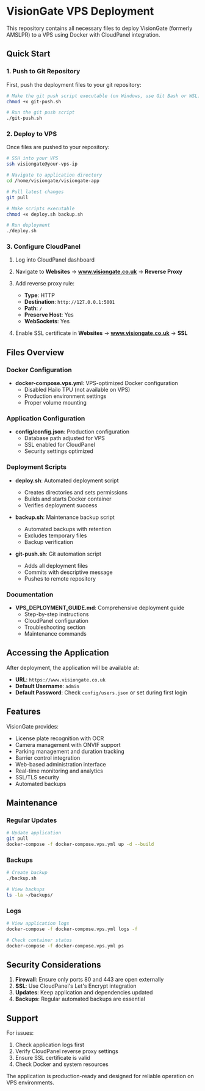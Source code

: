 # VisionGate VPS Deployment

This repository contains all necessary files to deploy VisionGate (formerly AMSLPR) to a VPS using Docker with CloudPanel integration.

## Quick Start

### 1. Push to Git Repository

First, push the deployment files to your git repository:

```bash
# Make the git push script executable (on Windows, use Git Bash or WSL)
chmod +x git-push.sh

# Run the git push script
./git-push.sh
```

### 2. Deploy to VPS

Once files are pushed to your repository:

```bash
# SSH into your VPS
ssh visiongate@your-vps-ip

# Navigate to application directory
cd /home/visiongate/visiongate-app

# Pull latest changes
git pull

# Make scripts executable
chmod +x deploy.sh backup.sh

# Run deployment
./deploy.sh
```

### 3. Configure CloudPanel

1. Log into CloudPanel dashboard
2. Navigate to **Websites** → **www.visiongate.co.uk** → **Reverse Proxy**
3. Add reverse proxy rule:
   - **Type**: HTTP
   - **Destination**: `http://127.0.0.1:5001`
   - **Path**: `/`
   - **Preserve Host**: Yes
   - **WebSockets**: Yes

4. Enable SSL certificate in **Websites** → **www.visiongate.co.uk** → **SSL**

## Files Overview

### Docker Configuration
- **docker-compose.vps.yml**: VPS-optimized Docker configuration
  - Disabled Hailo TPU (not available on VPS)
  - Production environment settings
  - Proper volume mounting

### Application Configuration
- **config/config.json**: Production configuration
  - Database path adjusted for VPS
  - SSL enabled for CloudPanel
  - Security settings optimized

### Deployment Scripts
- **deploy.sh**: Automated deployment script
  - Creates directories and sets permissions
  - Builds and starts Docker container
  - Verifies deployment success

- **backup.sh**: Maintenance backup script
  - Automated backups with retention
  - Excludes temporary files
  - Backup verification

- **git-push.sh**: Git automation script
  - Adds all deployment files
  - Commits with descriptive message
  - Pushes to remote repository

### Documentation
- **VPS_DEPLOYMENT_GUIDE.md**: Comprehensive deployment guide
  - Step-by-step instructions
  - CloudPanel configuration
  - Troubleshooting section
  - Maintenance commands

## Accessing the Application

After deployment, the application will be available at:
- **URL**: `https://www.visiongate.co.uk`
- **Default Username**: `admin`
- **Default Password**: Check `config/users.json` or set during first login

## Features

VisionGate provides:
- License plate recognition with OCR
- Camera management with ONVIF support
- Parking management and duration tracking
- Barrier control integration
- Web-based administration interface
- Real-time monitoring and analytics
- SSL/TLS security
- Automated backups

## Maintenance

### Regular Updates
```bash
# Update application
git pull
docker-compose -f docker-compose.vps.yml up -d --build
```

### Backups
```bash
# Create backup
./backup.sh

# View backups
ls -la ~/backups/
```

### Logs
```bash
# View application logs
docker-compose -f docker-compose.vps.yml logs -f

# Check container status
docker-compose -f docker-compose.vps.yml ps
```

## Security Considerations

1. **Firewall**: Ensure only ports 80 and 443 are open externally
2. **SSL**: Use CloudPanel's Let's Encrypt integration
3. **Updates**: Keep application and dependencies updated
4. **Backups**: Regular automated backups are essential

## Support

For issues:
1. Check application logs first
2. Verify CloudPanel reverse proxy settings
3. Ensure SSL certificate is valid
4. Check Docker and system resources

The application is production-ready and designed for reliable operation on VPS environments.